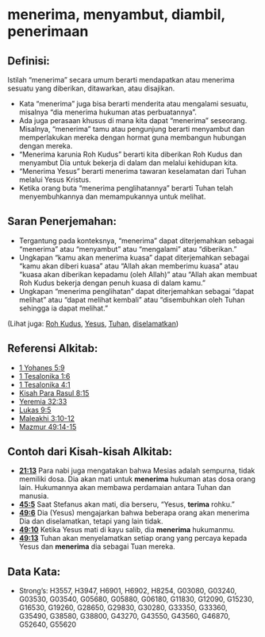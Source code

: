 # menerima, menyambut, diambil, penerimaan

## Definisi:

Istilah “menerima” secara umum berarti mendapatkan atau menerima sesuatu yang diberikan, ditawarkan, atau disajikan.

*   Kata “menerima” juga bisa berarti menderita atau mengalami sesuatu, misalnya “dia menerima hukuman atas perbuatannya”.
*   Ada juga perasaan khusus di mana kita dapat “menerima” seseorang. Misalnya, “menerima” tamu atau pengunjung berarti menyambut dan memperlakukan mereka dengan hormat guna membangun hubungan dengan mereka.
*   “Menerima karunia Roh Kudus” berarti kita diberikan Roh Kudus dan menyambut Dia untuk bekerja di dalam dan melalui kehidupan kita.
*   “Menerima Yesus” berarti menerima tawaran keselamatan dari Tuhan melalui Yesus Kristus.
*   Ketika orang buta “menerima penglihatannya” berarti Tuhan telah menyembuhkannya dan memampukannya untuk melihat.

## Saran Penerjemahan:

*   Tergantung pada konteksnya, “menerima” dapat diterjemahkan sebagai “menerima” atau “menyambut” atau “mengalami” atau “diberikan.”
*   Ungkapan “kamu akan menerima kuasa” dapat diterjemahkan sebagai “kamu akan diberi kuasa” atau “Allah akan memberimu kuasa” atau “kuasa akan diberikan kepadamu (oleh Allah)” atau “Allah akan membuat Roh Kudus bekerja dengan penuh kuasa di dalam kamu.”
*   Ungkapan “menerima penglihatan” dapat diterjemahkan sebagai “dapat melihat” atau “dapat melihat kembali” atau “disembuhkan oleh Tuhan sehingga ia dapat melihat.”

(Lihat juga: [Roh Kudus](../kt/holyspirit.md), [Yesus](../kt/jesus.md), [Tuhan](../kt/lord.md), [diselamatkan](../kt/save.md))

## Referensi Alkitab:

*   [1 Yohanes 5:9](rc://en/tn/help/1jn/05/09)
*   [1 Tesalonika 1:6](rc://en/tn/help/1th/01/06)
*   [1 Tesalonika 4:1](rc://en/tn/help/1th/04/01)
*   [Kisah Para Rasul 8:15](rc://en/tn/help/act/08/15)
*   [Yeremia 32:33](rc://en/tn/help/jer/32/33)
*   [Lukas 9:5](rc://en/tn/help/luk/09/05)
*   [Maleakhi 3:10-12](rc://en/tn/help/mal/03/10)
*   [Mazmur 49:14-15](rc://en/tn/help/psa/049/014)

## Contoh dari Kisah-kisah Alkitab:

*   **[21:13](rc://en/tn/help/obs/21/13)** Para nabi juga mengatakan bahwa Mesias adalah sempurna, tidak memiliki dosa. Dia akan mati untuk **menerima** hukuman atas dosa orang lain. Hukumannya akan membawa perdamaian antara Tuhan dan manusia.
*   **[45:5](rc://en/tn/help/obs/45/05)** Saat Stefanus akan mati, dia berseru, “Yesus, **terima** rohku.”
*   **[49:6](rc://en/tn/help/obs/49/06)** Dia (Yesus) mengajarkan bahwa beberapa orang akan menerima Dia dan diselamatkan, tetapi yang lain tidak.
*   **[49:10](rc://en/tn/help/obs/49/10)** Ketika Yesus mati di kayu salib, dia **menerima** hukumanmu.
*   **[49:13](rc://en/tn/help/obs/49/13)** Tuhan akan menyelamatkan setiap orang yang percaya kepada Yesus dan **menerima** dia sebagai Tuan mereka.

## Data Kata:

*   Strong’s: H3557, H3947, H6901, H6902, H8254, G03080, G03240, G03530, G03540, G05680, G05880, G06180, G11830, G12090, G15230, G16530, G19260, G28650, G29830, G30280, G33350, G33360, G35490, G38580, G38800, G43270, G43550, G43560, G46870, G52640, G55620